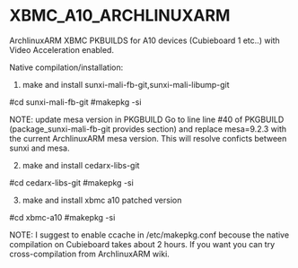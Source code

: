 XBMC_A10_ARCHLINUXARM
==========

ArchlinuxARM XBMC PKBUILDS for A10 devices (Cubieboard 1 etc..) with Video Acceleration enabled.



Native compilation/installation:

1) make and install sunxi-mali-fb-git,sunxi-mali-libump-git

#cd sunxi-mali-fb-git
#makepkg -si

NOTE: update mesa version in PKGBUILD
Go to line line #40 of PKGBUILD (package_sunxi-mali-fb-git provides section) and replace mesa=9.2.3 with the current ArchlinuxARM mesa version. This will resolve conficts between sunxi and mesa.

2) make and install cedarx-libs-git

#cd cedarx-libs-git
#makepkg -si

3) make and install xbmc a10 patched version

#cd xbmc-a10
#makepkg -si

NOTE: I suggest to enable ccache in /etc/makepkg.conf becouse the native compilation on Cubieboard takes about 2 hours.
If you want you can try cross-compilation from ArchlinuxARM wiki.
